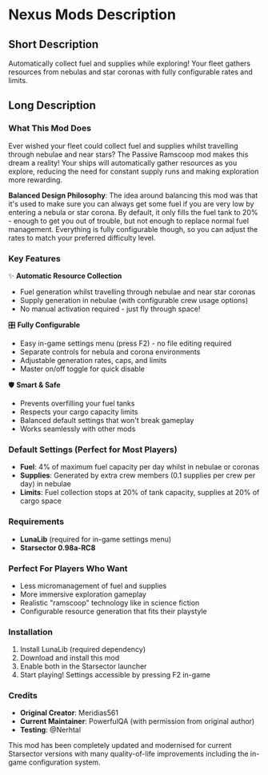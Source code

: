 # Nexus Mods Description

## Short Description
Automatically collect fuel and supplies while exploring! Your fleet gathers resources from nebulas and star coronas with fully configurable rates and limits.

## Long Description

### What This Mod Does
Ever wished your fleet could collect fuel and supplies whilst travelling through nebulae and near stars? The Passive Ramscoop mod makes this dream a reality! Your ships will automatically gather resources as you explore, reducing the need for constant supply runs and making exploration more rewarding.

**Balanced Design Philosophy**: The idea around balancing this mod was that it's used to make sure you can always get some fuel if you are very low by entering a nebula or star corona. By default, it only fills the fuel tank to 20% - enough to get you out of trouble, but not enough to replace normal fuel management. Everything is fully configurable though, so you can adjust the rates to match your preferred difficulty level.

### Key Features
✨ **Automatic Resource Collection**
- Fuel generation whilst travelling through nebulae and near star coronas
- Supply generation in nebulae (with configurable crew usage options)
- No manual activation required - just fly through space!

🎛️ **Fully Configurable**
- Easy in-game settings menu (press F2) - no file editing required
- Separate controls for nebula and corona environments
- Adjustable generation rates, caps, and limits
- Master on/off toggle for quick disable

🛡️ **Smart & Safe**
- Prevents overfilling your fuel tanks
- Respects your cargo capacity limits
- Balanced default settings that won't break gameplay
- Works seamlessly with other mods

### Default Settings (Perfect for Most Players)
- **Fuel**: 4% of maximum fuel capacity per day whilst in nebulae or coronas
- **Supplies**: Generated by extra crew members (0.1 supplies per crew per day) in nebulae
- **Limits**: Fuel collection stops at 20% of tank capacity, supplies at 20% of cargo space

### Requirements
- **LunaLib** (required for in-game settings menu)
- **Starsector 0.98a-RC8**

### Perfect For Players Who Want
- Less micromanagement of fuel and supplies
- More immersive exploration gameplay
- Realistic "ramscoop" technology like in science fiction
- Configurable resource generation that fits their playstyle

### Installation
1. Install LunaLib (required dependency)
2. Download and install this mod
3. Enable both in the Starsector launcher
4. Start playing! Settings accessible by pressing F2 in-game

### Credits
- **Original Creator**: Meridias561
- **Current Maintainer**: PowerfulQA (with permission from original author)
- **Testing**: @Nerhtal

This mod has been completely updated and modernised for current Starsector versions with many quality-of-life improvements including the in-game configuration system.